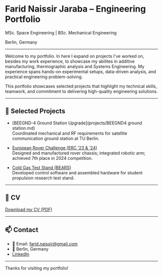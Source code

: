 # Farid Naissir Jaraba – Engineering Portfolio

MSc. Space Engineering | BSc. Mechanical Engineering

Berlin, Germany

---

Welcome to my portfolio. In here I expand on projects I've worked on, besides my work experience, to showcase my abilites in additive manufacturing, thermographic analysis and Systems Engineering. My experience spans hands-on experimental setups, data-driven analysis, and practical engineering problem-solving.

This portfolio showcases selected projects that highlight my technical skills, teamwork, and commitment to delivering high-quality engineering solutions.

---

## 📌 Selected Projects

- [BEEGND-4 Ground Station Upgrade](projects/BEEGND4 ground station.md)  
  Coordinated mechanical and RF requirements for satellite communication ground station at TU Berlin.

- [European Rover Challenge (ERC ’23 & ’24)](projects/ERC)  
  Designed and manufactured rover chassis; integrated robotic arm; achieved 7th place in 2024 competition.

- [Cold Gas Test Stand (BEARS)](projects/teststand.md)  
  Developed control software and assembled hardware for student propulsion research test stand.

---

## 💼 CV

[Download my CV (PDF)](https://github.com/faridnj8/faridnj_portfolio/raw/main/CV_Farid%20Naissir.pdf)

---

## 📫 Contact

- 📧 Email: farid.naissir@gmail.com
- 📍 Berlin, Germany
- [LinkedIn](www.linkedin.com/in/faridnj)


---

Thanks for visiting my portfolio!
